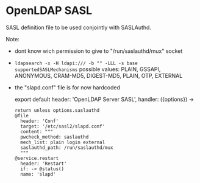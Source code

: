 
# OpenLDAP SASL

SASL definition file to be used conjointly with SASLAuthd.

Note:

* dont know wich permission to give to "/run/saslauthd/mux" socket
* `ldapsearch -x -H ldapi:/// -b "" -LLL -s base supportedSASLMechanisms`
  possible values: PLAIN, GSSAPI, ANONYMOUS, CRAM-MD5, DIGEST-MD5, PLAIN, OTP, EXTERNAL
* the "slapd.conf" file is for now hardcoded

    export default header: 'OpenLDAP Server SASL', handler: ({options}) ->
    
      return unless options.saslauthd
      @file
        header: 'Conf'
        target: '/etc/sasl2/slapd.conf'
        content: """
        pwcheck_method: saslauthd
        mech_list: plain login external
        saslauthd_path: /run/saslauthd/mux
        """
      @service.restart
        header: 'Restart'
        if: -> @status()
        name: 'slapd'
